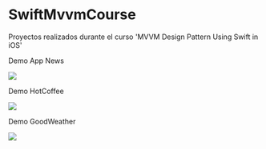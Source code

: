 # SwiftMvvmCourse
Proyectos realizados durante el curso 'MVVM Design Pattern Using Swift in iOS'


Demo App News

![](MyNews/MyNews.gif)

Demo HotCoffee

![](HotCoffee/HotCoffee.gif)

Demo GoodWeather

![](GoodWeather/GoodWeather.gif)


